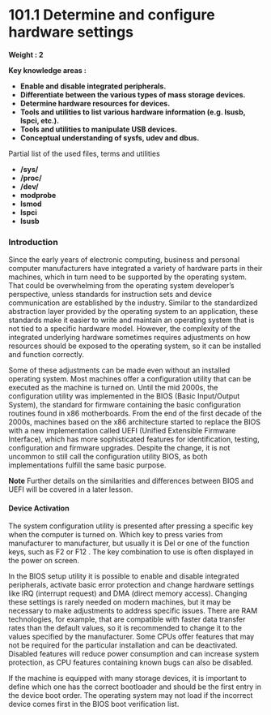 # 101.1 Determine and configure hardware settings
**Weight : 2**

**Key knowledge areas :**

-   **Enable and disable integrated peripherals.**
-   **Differentiate between the various types of mass storage devices.**
-   **Determine hardware resources for devices.**
-   **Tools and utilities to list various hardware information (e.g. lsusb, lspci, etc.).**
-   **Tools and utilities to manipulate USB devices.**
-   **Conceptual understanding of sysfs, udev and dbus.**

Partial list of the used files, terms and utilities

-   **/sys/**
-   **/proc/**
-   **/dev/**
-   **modprobe**
-   **lsmod**
-   **lspci**
-   **lsusb**

### **Introduction**

Since the early years of electronic computing, business and personal computer manufacturers have integrated a variety of hardware parts in their machines, which in turn need to be supported by the operating system. That could be overwhelming from the operating system developer’s perspective, unless standards for instruction sets and device communication are established by the industry. Similar to the standardized abstraction layer provided by the operating system to an application, these standards make it easier to write and maintain an operating system that is not tied to a specific hardware model. However, the complexity of the integrated underlying hardware sometimes requires adjustments on how resources should be exposed to the operating system, so it can be installed and function correctly.

Some of these adjustments can be made even without an installed operating system. Most machines offer a configuration utility that can be executed as the machine is turned on. Until the mid 2000s, the configuration utility was implemented in the BIOS (Basic Input/Output System), the standard for firmware containing the basic configuration routines found in x86 motherboards. From the end of the first decade of the 2000s, machines based on the x86 architecture started to replace the BIOS with a new implementation called UEFI (Unified Extensible Firmware Interface), which has more sophisticated features for identification, testing, configuration and firmware upgrades. Despite the change, it is not uncommon to still call the configuration utility BIOS, as both implementations fulfill the same basic purpose.

**Note**
Further details on the similarities and differences between BIOS and UEFI will be covered in a later lesson.

#### Device Activation

The system configuration utility is presented after pressing a specific key when the computer is turned on. Which key to press varies from manufacturer to manufacturer, but usually it is Del or one of the function keys, such as F2 or F12 . The key combination to use is often displayed in the power on screen.

In the BIOS setup utility it is possible to enable and disable integrated peripherals, activate basic error protection and change hardware settings like IRQ (interrupt request) and DMA (direct memory access). Changing these settings is rarely needed on modern machines, but it may be necessary to make adjustments to address specific issues. There are RAM technologies, for example, that are compatible with faster data transfer rates than the default values, so it is recommended to change it to the values specified by the manufacturer. Some CPUs offer features that may not be required for the particular installation and can be deactivated. Disabled features will reduce power consumption and can increase system protection, as CPU features containing known bugs can also be disabled.

If the machine is equipped with many storage devices, it is important to define which one has the correct bootloader and should be the first entry in the device boot order. The operating system may not load if the incorrect device comes first in the BIOS boot verification list.
